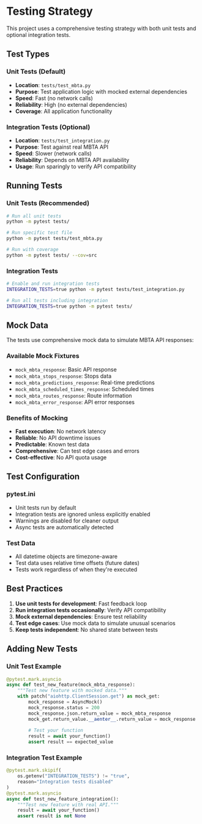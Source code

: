 # Testing Strategy

This project uses a comprehensive testing strategy with both unit tests and optional integration tests.

## Test Types

### Unit Tests (Default)
- **Location**: `tests/test_mbta.py`
- **Purpose**: Test application logic with mocked external dependencies
- **Speed**: Fast (no network calls)
- **Reliability**: High (no external dependencies)
- **Coverage**: All application functionality

### Integration Tests (Optional)
- **Location**: `tests/test_integration.py`
- **Purpose**: Test against real MBTA API
- **Speed**: Slower (network calls)
- **Reliability**: Depends on MBTA API availability
- **Usage**: Run sparingly to verify API compatibility

## Running Tests

### Unit Tests (Recommended)
```bash
# Run all unit tests
python -m pytest tests/

# Run specific test file
python -m pytest tests/test_mbta.py

# Run with coverage
python -m pytest tests/ --cov=src
```

### Integration Tests
```bash
# Enable and run integration tests
INTEGRATION_TESTS=true python -m pytest tests/test_integration.py

# Run all tests including integration
INTEGRATION_TESTS=true python -m pytest tests/
```

## Mock Data

The tests use comprehensive mock data to simulate MBTA API responses:

### Available Mock Fixtures
- `mock_mbta_response`: Basic API response
- `mock_mbta_stops_response`: Stops data
- `mock_mbta_predictions_response`: Real-time predictions
- `mock_mbta_scheduled_times_response`: Scheduled times
- `mock_mbta_routes_response`: Route information
- `mock_mbta_error_response`: API error responses

### Benefits of Mocking
- **Fast execution**: No network latency
- **Reliable**: No API downtime issues
- **Predictable**: Known test data
- **Comprehensive**: Can test edge cases and errors
- **Cost-effective**: No API quota usage

## Test Configuration

### pytest.ini
- Unit tests run by default
- Integration tests are ignored unless explicitly enabled
- Warnings are disabled for cleaner output
- Async tests are automatically detected

### Test Data
- All datetime objects are timezone-aware
- Test data uses relative time offsets (future dates)
- Tests work regardless of when they're executed

## Best Practices

1. **Use unit tests for development**: Fast feedback loop
2. **Run integration tests occasionally**: Verify API compatibility
3. **Mock external dependencies**: Ensure test reliability
4. **Test edge cases**: Use mock data to simulate unusual scenarios
5. **Keep tests independent**: No shared state between tests

## Adding New Tests

### Unit Test Example
```python
@pytest.mark.asyncio
async def test_new_feature(mock_mbta_response):
    """Test new feature with mocked data."""
    with patch("aiohttp.ClientSession.get") as mock_get:
        mock_response = AsyncMock()
        mock_response.status = 200
        mock_response.json.return_value = mock_mbta_response
        mock_get.return_value.__aenter__.return_value = mock_response
        
        # Test your function
        result = await your_function()
        assert result == expected_value
```

### Integration Test Example
```python
@pytest.mark.skipif(
    os.getenv("INTEGRATION_TESTS") != "true",
    reason="Integration tests disabled"
)
@pytest.mark.asyncio
async def test_new_feature_integration():
    """Test new feature with real API."""
    result = await your_function()
    assert result is not None
```
